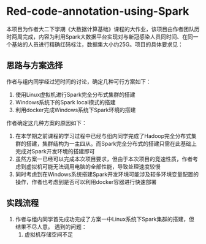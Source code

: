 # Red-code-annotation-using-Spark
本项目为作者大二下学期《大数据计算基础》课程的大作业，该项目由作者团队历时两周完成，内容为利用Spark大数据平台实现对与新冠感染人员同时间、在同一个基站的人员进行精确红码标注，数据集大小约25G。项目的具体要求见：
## 思路与方案选择
作者与组内同学经过短时间的讨论，确定几种可行方案如下：
1. 使用Linux虚拟机进行Spark完全分布式集群的搭建
2. Windows系统下的Spark local模式的搭建
3. 利用docker完成Windows系统下Spark环境的搭建

作者确定这几种方案的原因如下：
1. 在本学期之前课程的学习过程中已经与组内同学完成了Hadoop完全分布式集群的搭建，集群结构为一主四从。而Spark完全分布式的搭建只需在此基础上完成对Spark开发环境的搭建即可
2. 虽然方案一已经可以完成本次项目要求，但由于本次项目的竞速性质，作者考虑到虚拟机可能无法调用电脑的全部性能，导致处理速度较慢
3. 同时考虑到在Windows系统搭建Spark开发环境可能涉及较多环境变量配置的操作，作者也考虑到是否可以利用docker容器进行快速部署

## 实践流程
1. 作者与组内同学首先成功完成了方案一中Linux系统下Spark集群的搭建，但结果不尽人意。
   遇到的问题：
   1. 虚拟机存储空间不足
